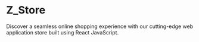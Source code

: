 # Z_Store
Discover a seamless online shopping experience with our cutting-edge web application store built using React JavaScript.
